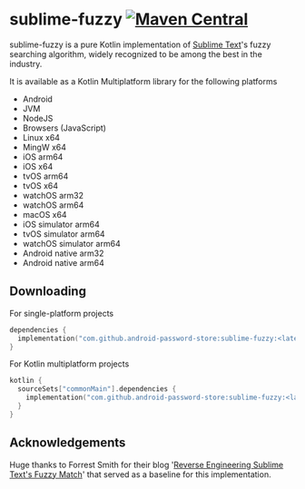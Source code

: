 # sublime-fuzzy [![Maven Central](https://img.shields.io/maven-central/v/com.github.android-password-store/sublime-fuzzy.svg?label=Maven%20Central)](https://search.maven.org/search?q=g:%22com.github.android-password-store%22%20AND%20a:%22sublime-fuzzy%22)

sublime-fuzzy is a pure Kotlin implementation of [Sublime Text]'s fuzzy searching algorithm, widely recognized to be among the best in the industry.

It is available as a Kotlin Multiplatform library for the following platforms

- Android
- JVM
- NodeJS
- Browsers (JavaScript)
- Linux x64
- MingW x64
- iOS arm64
- iOS x64
- tvOS arm64
- tvOS x64
- watchOS arm32
- watchOS arm64
- macOS x64
- iOS simulator arm64
- tvOS simulator arm64
- watchOS simulator arm64
- Android native arm32
- Android native arm64

## Downloading

For single-platform projects

```kotlin
dependencies {
  implementation("com.github.android-password-store:sublime-fuzzy:<latest version>")
}
```

For Kotlin multiplatform projects

```kotlin
kotlin {
  sourceSets["commonMain"].dependencies {
    implementation("com.github.android-password-store:sublime-fuzzy:<latest version>")
  }
}
```

## Acknowledgements

Huge thanks to Forrest Smith for their blog '[Reverse Engineering Sublime Text's Fuzzy Match]' that served as a baseline for this implementation.

[Sublime Text]: https://www.sublimetext.com/
[Reverse Engineering Sublime Text's Fuzzy Match]: https://www.forrestthewoods.com/blog/reverse_engineering_sublime_texts_fuzzy_match/
